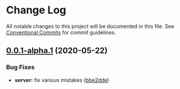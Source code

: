 # Change Log

All notable changes to this project will be documented in this file.
See [Conventional Commits](https://conventionalcommits.org) for commit guidelines.

## [0.0.1-alpha.1](https://github.com/p3ol/spruce/compare/v0.0.1-alpha.0...v0.0.1-alpha.1) (2020-05-22)


### Bug Fixes

* **server:** fix various mistakes ([bbe2dde](https://github.com/p3ol/spruce/commit/bbe2dde6cc010097ff1eda9b6418cd674140260e))
